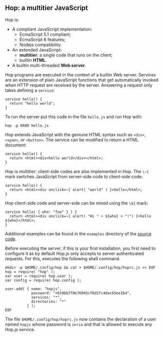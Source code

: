 Hop: a multitier JavaScript
---------------------------

Hop is:

* A compliant JavaScript implementation:
  - EcmaScript 5.1 compliant;
  - EcmaScript 6 features;
  - Nodejs compatibility.
* An extended JavaScript:
  - **multitier**: a single code that runs on the client;
  - builtin **HTML**.
* A builtin multi-threaded **Web server**.

Hop programs are executed in the context of a builtin Web server. Services
are an extension of plain JavaScript functions that get automatically invoked
when HTTP request are received by the server. Answering a request only
takes defining a `service`:

```hopscript[:prog1@homeprog]
service hello() {
  return "hello world";
}
```

To run the server put this code in the file `hello.js` and run Hop with:

```sh[:shell@homeprog]
hop -p 8080 hello.js
```

Hop extends JavaScript with the geniune HTML syntax such as
`<div>`, `<span>`, or `<button>`. The service can be
modified to return a HTML document:

```hopscript[:prog2@homeprog]
service hello() {
  return <html><div>hello world</div></html>;
}
```

Hop is multitier: client-side codes are also implemented in Hop. The
`\~{` mark switches JavaScript from server-side code to client-side code:

```hopscript[:prog3@homeprog]
service hello() {
  return <html><div onclick=~{ alert( "world" ) }>hello</html>;
}
```

Hop client-side code and server-side can be mixed using the
`\${` mark:

```hopscript[:prog4@homeprog]
service hello( { who: "foo" } ) {
  return <html><div onclick=~{ alert( "Hi " + ${who} + "!") }>hello ${who}</html>;
}
```

Additional examples can be found in the `examples` directory of the
[source code](https://github.com/manuel-serrano/hop/tree/3.0.x/examples).

Before executing the server, if this is your first installation, you first
need to configure it as by default Hop.js only accepts to server
authenticated requests. For this, executes the following shell command.


```sh[:config@homeprog]
mkdir -p $HOME/.config/hop && cat > $HOME/.config/hop/hoprc.js << EOF
hop = require( "hop" );
var user = require( hop.user );
var config = require( hop.config );

user.add( { name: "hopjs",
            password: "+019bb7f0e76945cf6d2fc4dac65ee1b4",
            services: "*",
            directories: "*"
          } );
EOF
```

The file `$HOME/.config/hop/hoprc.js` now contains the declaration
of a user named `hopjs` whose password is `inria` and that is allowed
to execute any Hop.js service.

